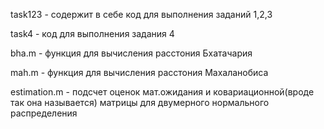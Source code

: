 task123 - содержит в себе код для выполнения заданий 1,2,3

task4 - код для выполнения задания 4

bha.m - функция для вычисления расстония Бхатачария

mah.m - функция для вычисления расстония Махаланобиса

estimation.m - подсчет оценок мат.ожидания и ковариационной(вроде так она называется)
матрицы для двумерного нормального распределения